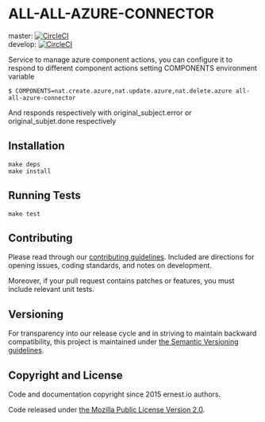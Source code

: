 # ALL-ALL-AZURE-CONNECTOR

master:  [![CircleCI](https://circleci.com/gh/ernestio/all-all-azure-connector/tree/master.svg?style=shield)](https://circleci.com/gh/ernestio/all-all-azure-connector/tree/master)  
develop: [![CircleCI](https://circleci.com/gh/ernestio/all-all-azure-connector/tree/develop.svg?style=shield)](https://circleci.com/gh/ernestio/all-all-azure-connector/tree/develop)

Service to manage azure component actions, you can configure it to respond to different component actions setting COMPONENTS environment variable
```
$ COMPONENTS=nat.create.azure,nat.update.azure,nat.delete.azure all-all-azure-connector
```

And responds respectively with original_subject.error or original_subjet.done respectively

## Installation

```
make deps
make install
```

## Running Tests

```
make test
```

## Contributing

Please read through our
[contributing guidelines](CONTRIBUTING.md).
Included are directions for opening issues, coding standards, and notes on
development.

Moreover, if your pull request contains patches or features, you must include
relevant unit tests.

## Versioning

For transparency into our release cycle and in striving to maintain backward
compatibility, this project is maintained under [the Semantic Versioning guidelines](http://semver.org/).

## Copyright and License

Code and documentation copyright since 2015 ernest.io authors.

Code released under
[the Mozilla Public License Version 2.0](LICENSE).
